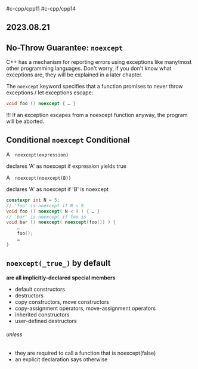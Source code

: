 #c-cpp/cpp11 #c-cpp/cpp14
## 2023.08.21

## No-Throw Guarantee: `noexcept` 

C++ has a mechanism for reporting errors using exceptions like many/most other programming languages. Don't worry, if you don't know what exceptions are, they will be explained in a later chapter.

The `noexcept` keyword specifies that a function promises to never throw exceptions / let exceptions escape:

```cpp
void foo () noexcept { … }
```

!!! If an exception escapes from a noexcept function anyway, the program will be aborted.

## Conditional `noexcept` Conditional

A `noexcept(expression)`

declares 'A' as noexcept if expression yields true

A `noexcept(noexcept(B))`

declares 'A' as noexcept if 'B' is noexcept

```cpp
constexpr int N = 5;
// 'foo' is noexcept if N < 9
void foo () noexcept( N < 9 ) { … }    
// 'bar' is noexcept if foo is
void bar () noexcept( noexcept(foo()) ) {  
    …
    foo();
    …
}
```

## `noexcept(_true_)` by default

**are all implicitly-declared special members**

-   default constructors
-   destructors
-   copy constructors, move constructors
-   copy-assignment operators, move-assignment operators
-   inherited constructors
-   user-defined destructors

###### unless

-   they are required to call a function that is noexcept(false)
-   an explicit declaration says otherwise